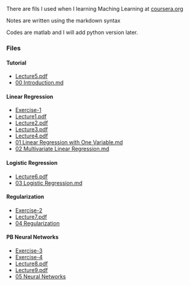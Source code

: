There are fils I used when I learning Maching Learning at [coursera.org](https://www.coursera.org/learn/machine-learning/home/welcome)

Notes are written using the markdown syntax

Codes are matlab and I will add python version later.

### Files
#### Tutorial
 - [Lecture5.pdf](/Lecture/Lecture5.pdf)
 - [00 Introduction.md](/Notes/00%20Introduction.md)

#### Linear Regression
 - [Exercise-1](/Codes/machine-learning-ex1/)
 - [Lecture1.pdf](/Lecture/Lecture1.pdf)
 - [Lecture2.pdf](/Lecture/Lecture2.pdf)
 - [Lecture3.pdf](/Lecture/Lecture3.pdf)
 - [Lecture4.pdf](/Lecture/Lecture4.pdf)
 - [01 Linear Regression with One Variable.md](/Notes/01%20Linear%20Regression%20with%20One%20Variable.md)
 - [02 Multivariate Linear Regression.md](/Notes/02%20Multivariate%20Linear%20Regression.md)

#### Logistic Regression
 - [Lecture6.pdf](/Lecture/Lecture6.pdf)
 - [03 Logistic Regression.md](/Notes/03%20Logistic%20Regression.md)

 #### Regularization
 - [Exercise-2](/Codes/machine-learning-ex2)
 - [Lecture7.pdf](/Lecture/Lecture7.pdf)
 - [04 Regularization](/Notes/04%20Regularization.md)

#### PB Neural Networks
 - [Exercise-3](/Codes/machine-learning-ex3)
 - [Exercise-4](/Codes/machine-learning-ex4)
 - [Lecture8.pdf](/Lecture/Lecture8.pdf)
 - [Lecture9.pdf](/Lecture/Lecture9.pdf)
 - [05 Neural Networks](/Notes/05%20Neural%20Networks.md)

